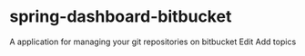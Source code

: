 # spring-dashboard-bitbucket
A application for managing your git repositories on bitbucket Edit Add topics
